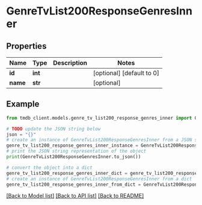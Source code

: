 # GenreTvList200ResponseGenresInner


## Properties

Name | Type | Description | Notes
------------ | ------------- | ------------- | -------------
**id** | **int** |  | [optional] [default to 0]
**name** | **str** |  | [optional] 

## Example

```python
from tmdb_client.models.genre_tv_list200_response_genres_inner import GenreTvList200ResponseGenresInner

# TODO update the JSON string below
json = "{}"
# create an instance of GenreTvList200ResponseGenresInner from a JSON string
genre_tv_list200_response_genres_inner_instance = GenreTvList200ResponseGenresInner.from_json(json)
# print the JSON string representation of the object
print(GenreTvList200ResponseGenresInner.to_json())

# convert the object into a dict
genre_tv_list200_response_genres_inner_dict = genre_tv_list200_response_genres_inner_instance.to_dict()
# create an instance of GenreTvList200ResponseGenresInner from a dict
genre_tv_list200_response_genres_inner_from_dict = GenreTvList200ResponseGenresInner.from_dict(genre_tv_list200_response_genres_inner_dict)
```
[[Back to Model list]](../README.md#documentation-for-models) [[Back to API list]](../README.md#documentation-for-api-endpoints) [[Back to README]](../README.md)


